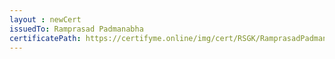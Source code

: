 ```yaml
--- 
layout : newCert 
issuedTo: Ramprasad Padmanabha
certificatePath: https://certifyme.online/img/cert/RSGK/RamprasadPadmanabha_8ed80.png
--- 
```

